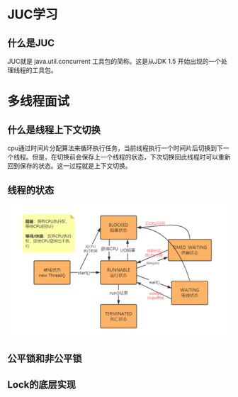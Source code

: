 JUC学习
===

什么是JUC
---

JUC就是 java.util.concurrent 工具包的简称。这是从JDK 1.5 开始出现的一个处理线程的工具包。







多线程面试
===

什么是线程上下文切换
---

cpu通过时间片分配算法来循环执行任务，当前线程执行一个时间片后切换到下一个线程。但是，在切换前会保存上一个线程的状态，下次切换回此线程时可以重新回到保存的状态。这一过程就是上下文切换。



线程的状态
---

![image-20210715194125631](JUC学习.assets/image-20210715194125631.png)





公平锁和非公平锁
---





Lock的底层实现
---